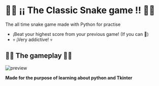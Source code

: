 # 🐍🐍 ¡¡ The Classic Snake game !! 🐍🐍
The all time snake game made with Python for practise

* ¡Beat your highest score from your previous game! (If you can 👀)
* 💀 ¡Very addictive! 💀


## 🐍🐍 The gameplay 🐍🐍
![preview](https://github.com/damianstetson17/Snake-game/blob/master/snake_preview.png)

 **Made for the purpose of learning about python and Tkinter**
